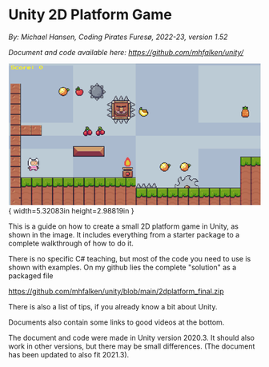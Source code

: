 # Unity 2D Platform Game

*By: Michael Hansen, Coding Pirates Furesø, 2022-23, version 1.52*

*Document and code available here: <https://github.com/mhfalken/unity/>*

![](media/image1.png){ width=5.32083in height=2.98819in }

This is a guide on how to create a small 2D platform game in Unity,
as shown in the image. It includes everything from a starter package to a
complete walkthrough of how to do it.

There is no specific C# teaching, but most of the code you
need to use is shown with examples. On my github lies the complete
"solution" as a packaged file

<https://github.com/mhfalken/unity/blob/main/2dplatform_final.zip>

There is also a list of tips, if you already know a bit about Unity.

Documents also contain some links to good videos at the bottom.

The document and code were made in Unity version 2020.3. It should also
work in other versions, but there may be small differences. (The document has been
updated to also fit 2021.3).
